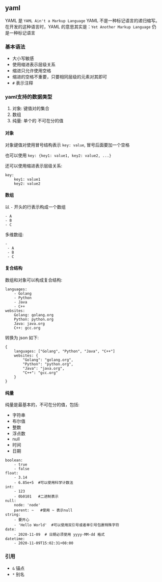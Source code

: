 ## yaml

YAML 是 `YAML Ain't a Markup Language` YAML 不是一种标记语言的递归缩写。在开发的这种语言时，YAML 的意思其实是：`Yet Another Markup Language` 仍是一种标记语言

### 基本语法

- 大小写敏感
- 使用缩进表示层级关系
- 缩进只允许使用空格
- 缩进的空格不重要，只要相同层级的元素对其即可
- `#` 表示注释


### yaml支持的数据类型

1. 对象: 键值对的集合
2. 数组
3. 纯量: 单个的 不可在分的值


#### 对象

对象键值对使用冒号结构表示 `key: value`, 冒号后面要加一个空格

也可以使用 `key: {key1: value1, key2: value2, ...}`

还可以使用缩进表示层级关系:
```
key:
    key1: value1
    key2: value2
```

#### 数组

以 `-` 开头的行表示构成一个数组

```
- A
- B
- C
```

多维数组:
```
- 
 - A
 - B
 - C
```

#### 复合结构

数组和对象可以构成复合结构:

```
languages:
    - Golang
    - Python
    - Java
    - C++
websites:
    Golang: golang.org
    Python: python.org
    Java: java.org
    C++: gcc.org
```

转换为 json 如下:
```
{
    languages: ["Golang", "Python", "Java", "C++"]
    websites: {
        "Golang": "golang.org",
        "Python": "python.org",
        "Java": "java.org",
        "C++": "gcc.org"
    }
}
```

#### 纯量

纯量是最基本的，不可在分的值，包括:
- 字符串
- 布尔值
- 整数
- 浮点数
- null
- 时间
- 日期


```
boolean:
    - true
    - false
float:
    - 3.14
    - 6.85e+5  #可以使用科学计数法
int:
    - 123
    - 0b0101   #二进制表示
null:
    node: 'node'
    parent: ~   #使用 ~ 表示null
string:
    - 要开心
    - 'Hello World'  #可以使用双引号或者单引号包裹特殊字符
date:
    - 2020-11-09  # 日期必须使用 yyyy-MM-dd 格式
datetime:
    - 2020-11-09T15:02:31+08:00
```

### 引用

- `&` 锚点
- `*` 别名


